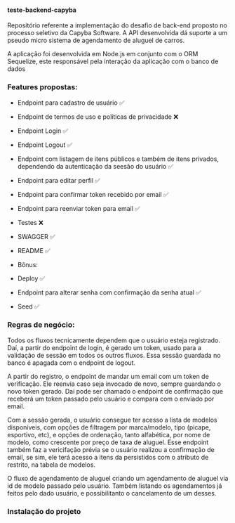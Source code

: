 #### teste-backend-capyba

Repositório referente a implementação do desafio de back-end proposto no processo seletivo da Capyba Software.
A API desenvolvida dá suporte a um pseudo micro sistema de agendamento de aluguel de carros.

A aplicação foi desenvolvida em Node.js em conjunto com o ORM Sequelize, este responsável pela interação da aplicação com o banco de dados

### Features propostas:

- Endpoint para cadastro de usuário :white_check_mark:
- Endpoint de termos de uso e políticas de privacidade :x:
- Endpoint Login :white_check_mark:
- Endpoint Logout :white_check_mark:
- Endpoint com listagem de itens públicos e também de itens privados, dependendo da autenticação da seesão do usuário :white_check_mark:
- Endpoint para editar perfil :white_check_mark:
- Endpoint para confirmar token recebido por email :white_check_mark:
- Endpoint para reenviar token para email :white_check_mark:
- Testes :x:
- SWAGGER :white_check_mark:
- README :white_check_mark:

- Bônus:

- Deploy :white_check_mark:
- Endpoint para alterar senha com confirmação da senha atual :white_check_mark:
- Seed :white_check_mark:

### Regras de negócio:
Todos os fluxos tecnicamente dependem que o usuário esteja registrado. Daí, a partir do endpoint de login, é gerado um token,
usado para a validação de sessão em todos os outros fluxos. Essa sessão guardada no banco é apagada com o endpoint de logout.

A partir do registro, o endpoint de mandar um email com um token de verificação. Ele reenvia caso seja invocado de novo, sempre guardando o novo token gerado. Daí pode ser chamado o endpoint de confirmação que receberá um token passado pelo usuário e compara com o enviado por email.

Com a sessão gerada, o usuário consegue ter acesso a lista de modelos disponíveis, com opções de filtragem por marca/modelo, tipo (picape, esportivo, etc), e opções de ordenação, tanto alfabética, por nome de modelo, como crescente por preço de taxa de aluguel.
Esse endpoint também faz a vericifação prévia se o usuário realizou a confirmação de email, se sim, ele terá acesso a itens da persistidos com o atributo de restrito, na tabela de modelos.

O fluxo de agendamento de aluguel criando um agendamento de aluguel via id de modelo passado pelo usuário. Também listando os agendamentos já feitos pelo dado usuário, e possibilitanto o cancelamento de um desses.


### Instalação do projeto



